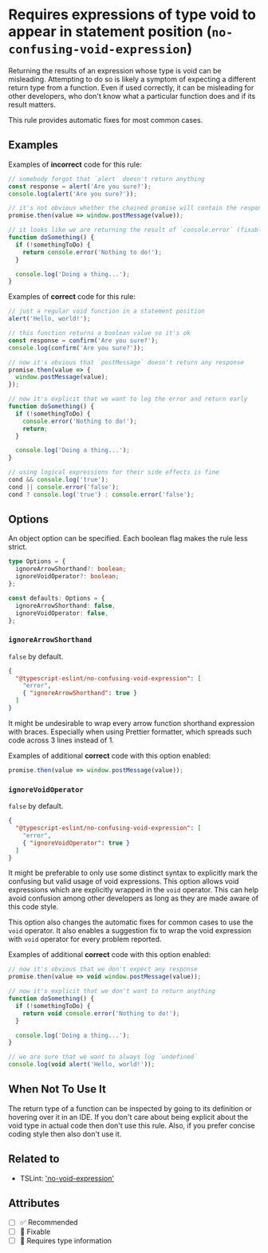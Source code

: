 # Requires expressions of type void to appear in statement position (`no-confusing-void-expression`)

Returning the results of an expression whose type is void can be misleading.
Attempting to do so is likely a symptom of expecting a different return type from a function.
Even if used correctly, it can be misleading for other developers,
who don't know what a particular function does and if its result matters.

This rule provides automatic fixes for most common cases.

## Examples

Examples of **incorrect** code for this rule:

```ts
// somebody forgot that `alert` doesn't return anything
const response = alert('Are you sure?');
console.log(alert('Are you sure?'));

// it's not obvious whether the chained promise will contain the response (fixable)
promise.then(value => window.postMessage(value));

// it looks like we are returning the result of `console.error` (fixable)
function doSomething() {
  if (!somethingToDo) {
    return console.error('Nothing to do!');
  }

  console.log('Doing a thing...');
}
```

Examples of **correct** code for this rule:

```ts
// just a regular void function in a statement position
alert('Hello, world!');

// this function returns a boolean value so it's ok
const response = confirm('Are you sure?');
console.log(confirm('Are you sure?'));

// now it's obvious that `postMessage` doesn't return any response
promise.then(value => {
  window.postMessage(value);
});

// now it's explicit that we want to log the error and return early
function doSomething() {
  if (!somethingToDo) {
    console.error('Nothing to do!');
    return;
  }

  console.log('Doing a thing...');
}

// using logical expressions for their side effects is fine
cond && console.log('true');
cond || console.error('false');
cond ? console.log('true') : console.error('false');
```

## Options

An object option can be specified. Each boolean flag makes the rule less strict.

```ts
type Options = {
  ignoreArrowShorthand?: boolean;
  ignoreVoidOperator?: boolean;
};

const defaults: Options = {
  ignoreArrowShorthand: false,
  ignoreVoidOperator: false,
};
```

### `ignoreArrowShorthand`

`false` by default.

```json
{
  "@typescript-eslint/no-confusing-void-expression": [
    "error",
    { "ignoreArrowShorthand": true }
  ]
}
```

It might be undesirable to wrap every arrow function shorthand expression with braces.
Especially when using Prettier formatter, which spreads such code across 3 lines instead of 1.

Examples of additional **correct** code with this option enabled:

```ts
promise.then(value => window.postMessage(value));
```

### `ignoreVoidOperator`

`false` by default.

```json
{
  "@typescript-eslint/no-confusing-void-expression": [
    "error",
    { "ignoreVoidOperator": true }
  ]
}
```

It might be preferable to only use some distinct syntax
to explicitly mark the confusing but valid usage of void expressions.
This option allows void expressions which are explicitly wrapped in the `void` operator.
This can help avoid confusion among other developers as long as they are made aware of this code style.

This option also changes the automatic fixes for common cases to use the `void` operator.
It also enables a suggestion fix to wrap the void expression with `void` operator for every problem reported.

Examples of additional **correct** code with this option enabled:

```ts
// now it's obvious that we don't expect any response
promise.then(value => void window.postMessage(value));

// now it's explicit that we don't want to return anything
function doSomething() {
  if (!somethingToDo) {
    return void console.error('Nothing to do!');
  }

  console.log('Doing a thing...');
}

// we are sure that we want to always log `undefined`
console.log(void alert('Hello, world!'));
```

## When Not To Use It

The return type of a function can be inspected by going to its definition or hovering over it in an IDE.
If you don't care about being explicit about the void type in actual code then don't use this rule.
Also, if you prefer concise coding style then also don't use it.

## Related to

- TSLint: ['no-void-expression'](https://palantir.github.io/tslint/rules/no-void-expression/)

## Attributes

- [ ] ✅ Recommended
- [ ] 🔧 Fixable
- [ ] 💭 Requires type information
